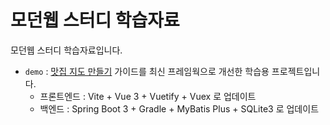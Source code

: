 # 모던웹 스터디 학습자료

모던웹 스터디 학습자료입니다.

- `demo` : [맛집 지도 만들기](https://doozi0316.tistory.com/entry/Vuejs-Spring-Boot-MySQL-MyBatis-%EB%A7%9B%EC%A7%91-%EC%A7%80%EB%8F%84-%EB%A7%8C%EB%93%A4%EA%B8%B01-Spring-Boot-Vuejs-%EC%84%A4%EC%B9%98-%EB%B0%8F-%EC%97%B0%EB%8F%99%ED%95%98%EA%B8%B0?category=973065) 
가이드를 최신 프레임웍으로 개선한 학습용 프로젝트입니다.
  - 프론트엔드 : Vite + Vue 3 + Vuetify + Vuex 로 업데이트
  - 백엔드 : Spring Boot 3 + Gradle + MyBatis Plus + SQLite3 로 업데이트
